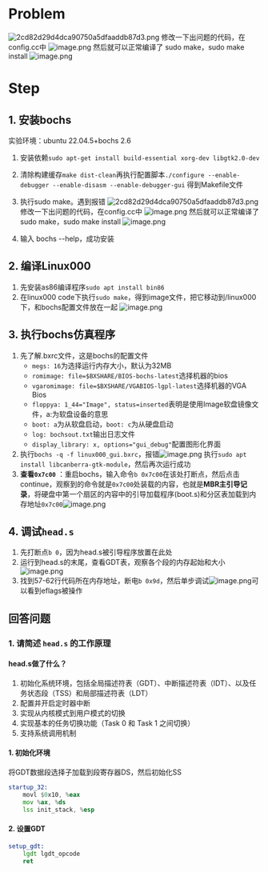 # Problem
![2cd82d29d4dca90750a5dfaaddb87d3.png](https://s2.loli.net/2024/11/19/hC4QdJiVpF8Zucm.png)
修改一下出问题的代码，在config.cc中
![image.png](https://s2.loli.net/2024/11/19/rJVmTxjyOQp1AE2.png)
然后就可以正常编译了
sudo make，sudo make install
![image.png](https://s2.loli.net/2024/11/19/u19QpmKVXzSZcMW.png)
# Step
## 1. 安装bochs
实验环境：ubuntu 22.04.5+bochs 2.6
1. 安装依赖`sudo apt-get install build-essential xorg-dev libgtk2.0-dev`
2. 清除构建缓存`make dist-clean`再执行配置脚本`./configure --enable-debugger --enable-disasm --enable-debugger-gui` 得到Makefile文件
3. 执行sudo make。遇到报错
![2cd82d29d4dca90750a5dfaaddb87d3.png](https://s2.loli.net/2024/11/19/hC4QdJiVpF8Zucm.png)
修改一下出问题的代码，在config.cc中
![image.png](https://s2.loli.net/2024/11/19/rJVmTxjyOQp1AE2.png)
然后就可以正常编译了
sudo make，sudo make install
![image.png](https://s2.loli.net/2024/11/19/u19QpmKVXzSZcMW.png)

4. 输入 bochs --help，成功安装
## 2. 编译Linux000
1. 先安装as86编译程序`sudo apt install bin86`
2. 在linux000 code下执行`sudo make`，得到image文件，把它移动到/linux000下，和bochs配置文件放在一起
   ![image.png](https://s2.loli.net/2024/11/20/BLhnMe4bk1HyZrV.png)
## 3. 执行bochs仿真程序
1. 先了解.bxrc文件，这是bochs的配置文件
   - `megs: 16`为选择运行内存大小，默认为32MB
   - `romimage: file=$BXSHARE/BIOS-bochs-latest`选择机器的bios
   - `vgaromimage: file=$BXSHARE/VGABIOS-lgpl-latest`选择机器的VGA Bios
   - `floppya: 1_44="Image", status=inserted`表明是使用Image软盘镜像文件，a:为软盘设备的意思
   - `boot: a`为从软盘启动，`boot: c`为从硬盘启动
   - `log: bochsout.txt`输出日志文件
   - `display_library: x, options="gui_debug"`配置图形化界面
2. 执行`bochs -q -f linux000_gui.bxrc`，报错![image.png](https://s2.loli.net/2024/11/20/w72cnqAIhNPVej9.png)
   执行`sudo apt install libcanberra-gtk-module`，然后再次运行成功
3. **查看`0x7c00`** ：重启bochs，输入命令`b 0x7c00`在该处打断点，然后点击continue，观察到的命令就是`0x7c00`处装载的内容，也就是**MBR主引导记录**，将硬盘中第一个扇区的内容中的引导加载程序(boot.s)和分区表加载到内存地址`0x7c00`![image.png](https://s2.loli.net/2024/11/20/9VbODe1ckhT6NCA.png)
## 4. 调试`head.s`
1. 先打断点`b 0`，因为head.s被引导程序放置在此处
2. 运行到head.s的末尾，查看GDT表，观察各个段的内存起始和大小![image.png](https://s2.loli.net/2024/11/20/G1aoQ9lmjiHcJhS.png)
3. 找到57-62行代码所在内存地址，断电`b 0x9d`，然后单步调试![image.png](https://s2.loli.net/2024/11/20/n9tJCk57veASQYU.png)可以看到eflags被操作
## 回答问题
### 1. 请简述 `head.s` 的工作原理
#### head.s做了什么？
1. 初始化系统环境，包括全局描述符表（GDT）、中断描述符表（IDT）、以及任务状态段（TSS）和局部描述符表（LDT）
2. 配置并开启定时器中断
3. 实现从内核模式到用户模式的切换
4. 实现基本的任务切换功能（Task 0 和 Task 1 之间切换）
5. 支持系统调用机制
#### 1. 初始化环境
将GDT数据段选择子加载到段寄存器DS，然后初始化SS
```asm
startup_32:
    movl $0x10, %eax
    mov %ax, %ds
    lss init_stack, %esp
```
#### 2. 设置GDT

```asm
setup_gdt:
    lgdt lgdt_opcode
    ret
```
